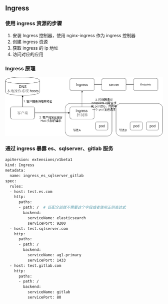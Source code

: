 ## Ingress 

### 使用 ingress 资源的步骤

1. 安装 Ingress 控制器，使用 nginx-ingress 作为 ingress 控制器
2. 创建 ingress 资源
3. 获取 ingress 的 ip 地址
4. 访问对应的应用

### Ingress 原理

![](./ingress.png)

### 通过 ingress 暴露 es、sqlserver、gitlab 服务

```bash
apiVersion: extensions/v1beta1
kind: Ingress
metadata:
  name: ingress_es_sqlserver_gitlab
spec:
  rules:
  - host: test.es.com
    http:
      paths:
      - path: /  # 匹配全部就不需要这个字段或者使用正则表达式
        backend:
          serviceName: elasticsearch
          servicePort: 9200
  - host: test.sqlserver.com
    http:
      paths:
      - path: /
        backend:
          serviceName: ag1-primary
          servicePort: 1433
  - host: test.gitlab.com
    http:
      paths:
      - path: /
        backend:
          serviceName: gitlab
          servicePort: 80

```
